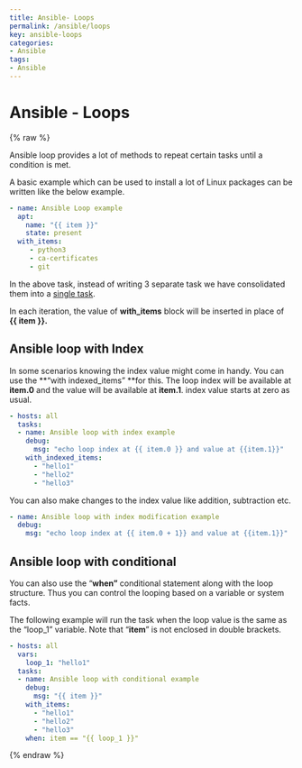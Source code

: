 ```yaml
---
title: Ansible- Loops
permalink: /ansible/loops
key: ansible-loops
categories:
- Ansible
tags:
- Ansible
---
```



Ansible - Loops
===============
{% raw %}


Ansible loop provides a lot of methods to repeat certain tasks until a condition
is met.

A basic example which can be used to install a lot of Linux packages can be
written like the below example.
```yaml
- name: Ansible Loop example
  apt:
    name: "{{ item }}"
    state: present
  with_items:
     - python3
     - ca-certificates
     - git
```

In the above task, instead of writing 3 separate task we have consolidated them
into
a [single task](http://i.viglink.com/?key=4c25935c12fea5c8c0662bcffb1047e2&insertId=bfb5626eea5abde6&type=H&exp=60%3ACI1C55A%3A4&libId=k6md4eg0010250tu000DLbbu6wbgt&loc=https%3A%2F%2Fwww.mydailytutorials.com%2Fworking-with-ansible-loop%2F&v=1&iid=bfb5626eea5abde6&out=https%3A%2F%2Fwww.amazon.com%2Fdp%2F1107075998&ref=https%3A%2F%2Fwww.google.com%2F&title=Working%20with%20Ansible%20loop%20-%20My%20Daily%20Tutorials&txt=%3Cspan%3Esingle%20%3C%2Fspan%3E%3Cspan%3Etask%3C%2Fspan%3E).

In each iteration, the value of **with_items** block will be inserted in place
of **{{ item }}.**



## Ansible loop with Index
In some scenarios knowing the index value might come in handy. You can use
the **“with indexed_items” **for this. The loop index will be available
at **item.0** and the value will be available at **item.1**. index value starts
at zero as usual.
```yaml
- hosts: all
  tasks:
  - name: Ansible loop with index example
    debug:
      msg: "echo loop index at {{ item.0 }} and value at {{item.1}}"
    with_indexed_items:
      - "hello1"
      - "hello2"
      - "hello3"
```


You can also make changes to the index value like addition, subtraction etc.
```yaml
- name: Ansible loop with index modification example
  debug:
    msg: "echo loop index at {{ item.0 + 1}} and value at {{item.1}}"
```



## Ansible loop with conditional

You can also use the “**when”** conditional statement along with the loop
structure. Thus you can control the looping based on a variable or system facts.

The following example will run the task when the loop value is the same as the
“loop_1” variable. Note that “**item**” is not enclosed in double brackets.
```yaml
- hosts: all
  vars:
    loop_1: "hello1"
  tasks:
  - name: Ansible loop with conditional example
    debug:
      msg: "{{ item }}"
    with_items:
      - "hello1"
      - "hello2"
      - "hello3"
    when: item == "{{ loop_1 }}"
```

{% endraw %}